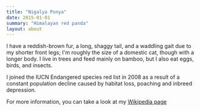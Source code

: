 ```yaml
---
title: "Nigalya Ponya"
date: 2015-01-01
summary: "Himalayan red panda"
layout: about
---
```


I have a reddish-brown fur, a long, shaggy tail, and a waddling gait due to my shorter front legs; I'm roughly the size of a domestic cat, though with a longer body.
I live in trees and feed mainly on bamboo, but I also eat eggs, birds, and insects.

I joined the IUCN Endangered species red list in 2008 as a result of a constant population decline caused by habitat loss, poaching and inbreed depression.

For more information, you can take a look at my [Wikipedia page](https://en.wikipedia.org/wiki/Red_panda_)
